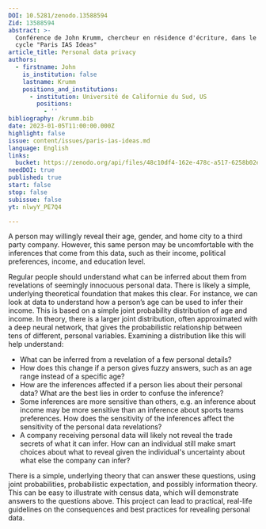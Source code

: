 ```yaml
---
DOI: 10.5281/zenodo.13588594
Zid: 13588594
abstract: >-
  Conférence de John Krumm, chercheur en résidence d'écriture, dans le cadre du
  cycle "Paris IAS Ideas"
article_title: Personal data privacy
authors:
  - firstname: John
    is_institution: false
    lastname: Krumm
    positions_and_institutions:
      - institution: Université de Californie du Sud, US
        positions:
          - ''
bibliography: /krumm.bib
date: 2023-01-05T11:00:00.000Z
highlight: false
issue: content/issues/paris-ias-ideas.md
language: English
links:
  bucket: https://zenodo.org/api/files/48c10df4-162e-478c-a517-6258b02e8c86
needDOI: true
published: true
start: false
stop: false
subissue: false
yt: nlwyY_PE7Q4

---
```


A person may willingly reveal their age, gender, and home city to a third party company. However, this same person may be uncomfortable with the inferences that come from this data, such as their income, political preferences, income, and education level.

Regular people should understand what can be inferred about them from revelations of seemingly innocuous personal data. There is likely a simple, underlying theoretical foundation that makes this clear. For instance, we can look at data to understand how a person’s age can be used to infer their income. This is based on a simple joint probability distribution of age and income. In theory, there is a larger joint distribution, often approximated with a deep neural network, that gives the probabilistic relationship between tens of different, personal variables. Examining a distribution like this will help understand:

 - What can be inferred from a revelation of a few personal details?
 - How does this change if a person gives fuzzy answers, such as an age range instead of a specific age?
 - How are the inferences affected if a person lies about their personal data? What are the best lies in order to confuse the inference?
 - Some inferences are more sensitive than others, e.g. an inference about income may be more sensitive than an inference about sports teams preferences. How does the sensitivity of the inferences affect the sensitivity of the personal data revelations?
 - A company receiving personal data will likely not reveal the trade secrets of what it can infer. How can an individual still make smart choices about what to reveal given the individual's uncertainty about what else the company can infer?

There is a simple, underlying theory that can answer these questions, using joint probabilities, probabilistic expectation, and possibly information theory. This can be easy to illustrate with census data, which will demonstrate answers to the questions above. This project can lead to practical, real-life guidelines on the consequences and best practices for revealing personal data.

 
<Youtube yt="nlwyY_PE7Q4" caption="Personal data privacy" start="false" stop="false"></Youtube>
